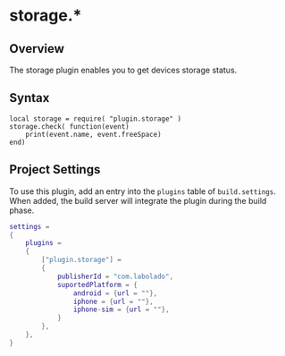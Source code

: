 # storage.*

## Overview

The storage plugin enables you to get devices storage status.


## Syntax

	local storage = require( "plugin.storage" )
	storage.check( function(event)
		print(event.name, event.freeSpace)
	end)


## Project Settings

To use this plugin, add an entry into the `plugins` table of `build.settings`. When added, the build server will integrate the plugin during the build phase.

``````lua
settings =
{
	plugins =
	{
		["plugin.storage"] =
		{
			publisherId = "com.labolado",
			suportedPlatform = {
				android = {url = ""},
				iphone = {url = ""},
				iphone-sim = {url = ""},
			}
		},
	},
}
``````
